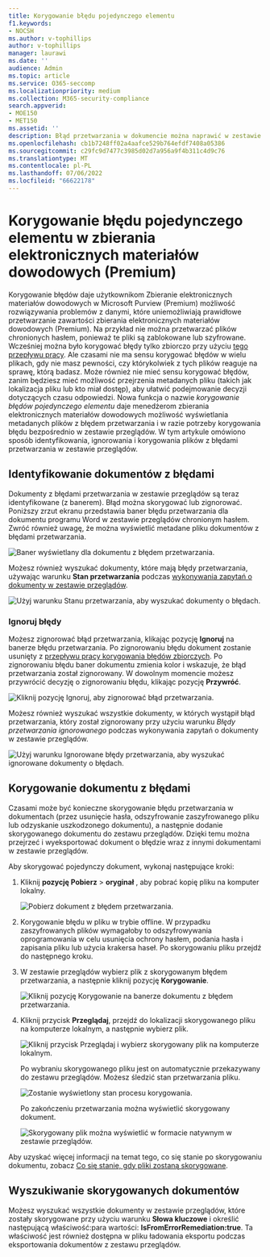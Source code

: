 ```yaml
---
title: Korygowanie błędu pojedynczego elementu
f1.keywords:
- NOCSH
ms.author: v-tophillips
author: v-tophillips
manager: laurawi
ms.date: ''
audience: Admin
ms.topic: article
ms.service: O365-seccomp
ms.localizationpriority: medium
ms.collection: M365-security-compliance
search.appverid:
- MOE150
- MET150
ms.assetid: ''
description: Błąd przetwarzania w dokumencie można naprawić w zestawie przeglądów w usłudze eDiscovery (Premium) bez konieczności śledzenia procesu korygowania błędów zbiorczych.
ms.openlocfilehash: cb1b7248ff02a4aafce529b764efdf7408a05386
ms.sourcegitcommit: c29fc9d7477c3985d02d7a956a9f4b311c4d9c76
ms.translationtype: MT
ms.contentlocale: pl-PL
ms.lasthandoff: 07/06/2022
ms.locfileid: "66622178"
---
```

# <a name="single-item-error-remediation-in-ediscovery-premium"></a>Korygowanie błędu pojedynczego elementu w zbierania elektronicznych materiałów dowodowych (Premium)

Korygowanie błędów daje użytkownikom Zbieranie elektronicznych materiałów dowodowych w Microsoft Purview (Premium) możliwość rozwiązywania problemów z danymi, które uniemożliwiają prawidłowe przetwarzanie zawartości zbierania elektronicznych materiałów dowodowych (Premium). Na przykład nie można przetwarzać plików chronionych hasłem, ponieważ te pliki są zablokowane lub szyfrowane. Wcześniej można było korygować błędy tylko zbiorczo przy użyciu [tego przepływu pracy](error-remediation-when-processing-data-in-advanced-ediscovery.md). Ale czasami nie ma sensu korygować błędów w wielu plikach, gdy nie masz pewności, czy którykolwiek z tych plików reaguje na sprawę, którą badasz. Może również nie mieć sensu korygować błędów, zanim będziesz mieć możliwość przejrzenia metadanych pliku (takich jak lokalizacja pliku lub kto miał dostęp), aby ułatwić podejmowanie decyzji dotyczących czasu odpowiedzi. Nowa funkcja o nazwie *korygowanie błędów pojedynczego elementu* daje menedżerom zbierania elektronicznych materiałów dowodowych możliwość wyświetlania metadanych plików z błędem przetwarzania i w razie potrzeby korygowania błędu bezpośrednio w zestawie przeglądów. W tym artykule omówiono sposób identyfikowania, ignorowania i korygowania plików z błędami przetwarzania w zestawie przeglądów.

## <a name="identify-documents-with-errors"></a>Identyfikowanie dokumentów z błędami

Dokumenty z błędami przetwarzania w zestawie przeglądów są teraz identyfikowane (z banerem). Błąd można skorygować lub zignorować. Poniższy zrzut ekranu przedstawia baner błędu przetwarzania dla dokumentu programu Word w zestawie przeglądów chronionym hasłem. Zwróć również uwagę, że można wyświetlić metadane pliku dokumentów z błędami przetwarzania.

![Baner wyświetlany dla dokumentu z błędem przetwarzania.](../media/SIERimage1.png)

Możesz również wyszukać dokumenty, które mają błędy przetwarzania, używając warunku **Stan przetwarzania** podczas [wykonywania zapytań o dokumenty w zestawie przeglądów](review-set-search.md).

![Użyj warunku Stanu przetwarzania, aby wyszukać dokumenty o błędach.](../media/SIERimage2.png)

### <a name="ignore-errors"></a>Ignoruj błędy

Możesz zignorować błąd przetwarzania, klikając pozycję **Ignoruj** na banerze błędu przetwarzania. Po zignorowaniu błędu dokument zostanie usunięty z [przepływu pracy korygowania błędów zbiorczych](error-remediation-when-processing-data-in-advanced-ediscovery.md). Po zignorowaniu błędu baner dokumentu zmienia kolor i wskazuje, że błąd przetwarzania został zignorowany. W dowolnym momencie możesz przywrócić decyzję o zignorowaniu błędu, klikając pozycję **Przywróć**.

![Kliknij pozycję Ignoruj, aby zignorować błąd przetwarzania.](../media/SIERimage3.png)

Możesz również wyszukać wszystkie dokumenty, w których wystąpił błąd przetwarzania, który został zignorowany przy użyciu warunku *Błędy przetwarzania ignorowanego* podczas wykonywania zapytań o dokumenty w zestawie przeglądów.

![Użyj warunku Ignorowane błędy przetwarzania, aby wyszukać ignorowane dokumenty o błędach.](../media/SIERimage4.png)

## <a name="remediate-a-document-with-errors"></a>Korygowanie dokumentu z błędami

Czasami może być konieczne skorygowanie błędu przetwarzania w dokumentach (przez usunięcie hasła, odszyfrowanie zaszyfrowanego pliku lub odzyskanie uszkodzonego dokumentu), a następnie dodanie skorygowanego dokumentu do zestawu przeglądów. Dzięki temu można przejrzeć i wyeksportować dokument o błędzie wraz z innymi dokumentami w zestawie przeglądów. 

Aby skorygować pojedynczy dokument, wykonaj następujące kroki:

1. Kliknij **pozycję Pobierz** > **oryginał** , aby pobrać kopię pliku na komputer lokalny.

   ![Pobierz dokument z błędem przetwarzania.](../media/SIERimage5.png)

2. Korygowanie błędu w pliku w trybie offline. W przypadku zaszyfrowanych plików wymagałoby to odszyfrowywania oprogramowania w celu usunięcia ochrony hasłem, podania hasła i zapisania pliku lub użycia krakersa haseł. Po skorygowaniu pliku przejdź do następnego kroku.

3. W zestawie przeglądów wybierz plik z skorygowanym błędem przetwarzania, a następnie kliknij pozycję **Korygowanie**.

   ![Kliknij pozycję Korygowanie na banerze dokumentu z błędem przetwarzania.](../media/SIERimage6.png)


4. Kliknij przycisk **Przeglądaj**, przejdź do lokalizacji skorygowanego pliku na komputerze lokalnym, a następnie wybierz plik.

   ![Kliknij przycisk Przeglądaj i wybierz skorygowany plik na komputerze lokalnym.](../media/SIERimage7.png)

    Po wybraniu skorygowanego pliku jest on automatycznie przekazywany do zestawu przeglądów. Możesz śledzić stan przetwarzania pliku.

    ![Zostanie wyświetlony stan procesu korygowania.](../media/SIERimage8.png)

   Po zakończeniu przetwarzania można wyświetlić skorygowany dokument.

    ![Skorygowany plik można wyświetlić w formacie natywnym w zestawie przeglądów.](../media/SIERimage9.png)

Aby uzyskać więcej informacji na temat tego, co się stanie po skorygowaniu dokumentu, zobacz [Co się stanie, gdy pliki zostaną skorygowane](error-remediation-when-processing-data-in-advanced-ediscovery.md#what-happens-when-files-are-remediated).

## <a name="search-for-remediated-documents"></a>Wyszukiwanie skorygowanych dokumentów

Możesz wyszukać wszystkie dokumenty w zestawie przeglądów, które zostały skorygowane przy użyciu warunku **Słowa kluczowe** i określić następującą właściwość:para wartości: **IsFromErrorRemediation:true**. Ta właściwość jest również dostępna w pliku ładowania eksportu podczas eksportowania dokumentów z zestawu przeglądów.
